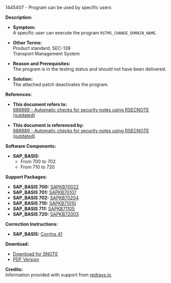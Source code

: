 1445407 - Program can be used by specific users

**Description:**

- **Symptom:**  
  A specific user can execute the program `RSTMS_CHANGE_DOMAIN_NAME`.

- **Other Terms:**  
  Product standard, SEC-139  
  Transport Management System

- **Reason and Prerequisites:**  
  The program is in the testing status and should not have been delivered.

- **Solution:**  
  The attached patch deactivates the program.

**References:**

- **This document refers to:**  
  [888889 - Automatic checks for security notes using RSECNOTE (outdated)](https://me.sap.com/notes/888889)

- **This document is referenced by:**  
  [888889 - Automatic checks for security notes using RSECNOTE (outdated)](https://me.sap.com/notes/888889)

**Software Components:**

- **SAP_BASIS:**  
  - From 700 to 702  
  - From 710 to 720

**Support Packages:**

- **SAP_BASIS 700:** [SAPKB70022](https://me.sap.com/supportpackage/SAPKB70022)  
- **SAP_BASIS 701:** [SAPKB70107](https://me.sap.com/supportpackage/SAPKB70107)  
- **SAP_BASIS 702:** [SAPKB70204](https://me.sap.com/supportpackage/SAPKB70204)  
- **SAP_BASIS 710:** [SAPKB71010](https://me.sap.com/supportpackage/SAPKB71010)  
- **SAP_BASIS 711:** [SAPKB71105](https://me.sap.com/supportpackage/SAPKB71105)  
- **SAP_BASIS 720:** [SAPKB72003](https://me.sap.com/supportpackage/SAPKB72003)  

**Correction Instructions:**

- **SAP_BASIS:** [CorrIns 41](https://me.sap.com/corrins/0001445407/41)

**Download:**

- [Download for SNOTE](https://notesdownloads.sap.com/note/0040000008527032017)
- [PDF Version](https://userapps.support.sap.com/sap/support/sfm/notes/print/0001445407?language=en-US&token=D03829A20D03B8D58BD6948A43B6C134)

**Credits:**  
Information provided with support from [redrays.io](https://redrays.io).